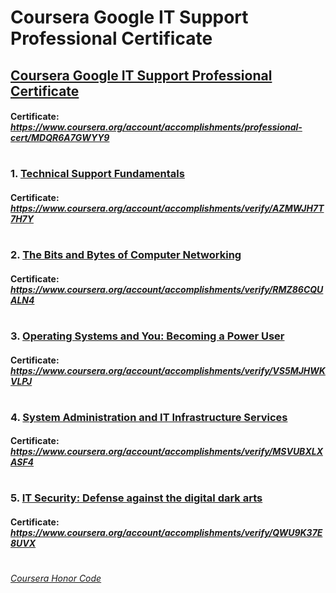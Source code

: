 
# Coursera Google IT Support Professional Certificate


## [Coursera Google IT Support Professional Certificate](https://www.coursera.org/professional-certificates/google-it-support)
####    **Certificate:** _https://www.coursera.org/account/accomplishments/professional-cert/MDQR6A7GWYY9_
#

### 1. [Technical Support Fundamentals](https://www.coursera.org/learn/technical-support-fundamentals?specialization=google-it-support)

####    **Certificate:** _https://www.coursera.org/account/accomplishments/verify/AZMWJH7T7H7Y_
#
### 2. [The Bits and Bytes of Computer Networking](https://www.coursera.org/learn/computer-networking?specialization=google-it-support)

####    **Certificate:** _https://www.coursera.org/account/accomplishments/verify/RMZ86CQUALN4_
#   
### 3. [Operating Systems and You: Becoming a Power User](https://www.coursera.org/learn/os-power-user?specialization=google-it-support)

####    **Certificate:** _https://www.coursera.org/account/accomplishments/verify/VS5MJHWKVLPJ_
#   
### 4. [System Administration and IT Infrastructure Services](https://www.coursera.org/learn/system-administration-it-infrastructure-services?specialization=google-it-support)

####    **Certificate:** _https://www.coursera.org/account/accomplishments/verify/MSVUBXLXASF4_
#
### 5. [IT Security: Defense against the digital dark arts](https://www.coursera.org/learn/it-security?specialization=google-it-support)

####    **Certificate:** _https://www.coursera.org/account/accomplishments/verify/QWU9K37E8UVX_
#


[*Coursera Honor Code*](https://www.coursera.support/s/article/209818863-Coursera-Honor-Code?language=en_US)
